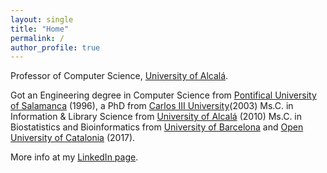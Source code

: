 ```yaml
---
layout: single
title: "Home"
permalink: /
author_profile: true
---
```


Professor of Computer Science, [University of Alcalá](http://www.uah.es "Universidad de Alcalá").  

Got an Engineering degree in Computer Science from [Pontifical University of Salamanca](http://www.upsa.es) (1996), a PhD from [Carlos III University](http://www.uah.es "Universidad Carlos III")(2003) Ms.C. in Information & Library Science from [University of Alcalá](http://www.uah.es) (2010) Ms.C. in Biostatistics and Bioinformatics from [University of Barcelona](http://www.ub.es) and [Open University of Catalonia](http://www.uoc.edu) (2017).

More info at my [LinkedIn page](https://www.linkedin.com/in/msicilia/).